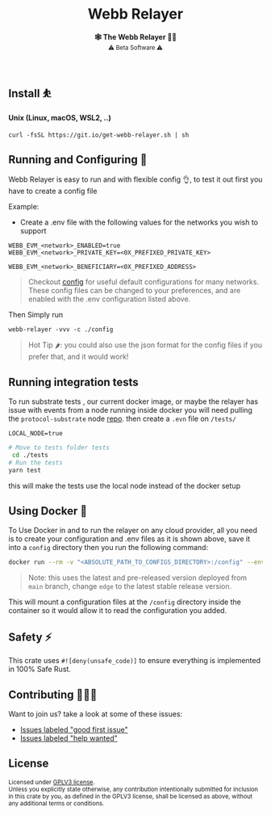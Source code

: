 <h1 align="center">Webb Relayer</h1>

<p align="center">
    <strong>🕸️  The Webb Relayer  🧑‍✈️</strong>
    <br />
    <sub> ⚠️ Beta Software ⚠️ </sub>
</p>

<br />

## Install ⛹️

#### Unix (Linux, macOS, WSL2, ..)

```
curl -fsSL https://git.io/get-webb-relayer.sh | sh
```

## Running and Configuring 🚀

Webb Relayer is easy to run and with flexible config 👌, to test it out first you have to create a config file

Example:

* Create a .env file with the following values for the networks you wish to support

```
WEBB_EVM_<network>_ENABLED=true
WEBB_EVM_<network>_PRIVATE_KEY=<0X_PREFIXED_PRIVATE_KEY>

WEBB_EVM_<network>_BENEFICIARY=<0X_PREFIXED_ADDRESS>

```

> Checkout [config](./config) for useful default configurations for many networks. These config files can be changed to your preferences, and are enabled with the .env configuration listed above.

Then Simply run

```
webb-relayer -vvv -c ./config
```

> Hot Tip 🌶️: you could also use the json format for the config files if you prefer that, and it would work!

## Running integration tests
To run substrate tests , our current docker image, or maybe the relayer has issue with events from a node running inside docker
you will need pulling the `protocol-substrate` node [repo](https://github.com/webb-tools/protocol-substrate).
then
create a `.evn` file on `/tests/`
```
LOCAL_NODE=true
```
```bash
# Move to tests folder tests
 cd ./tests
# Run the tests
yarn test
```
this will make the tests use the local node instead of the docker setup

## Using Docker 🐳

To Use Docker in and to run the relayer on any cloud provider, all you need is to create your configuration and .env files
as it is shown above, save it into a `config` directory then you run the following command:

```sh
docker run --rm -v "<ABSOLUTE_PATH_TO_CONFIGS_DIRECTORY>:/config" --env-file .env -p 9955:9955 ghcr.io/webb-tools/relayer:edge
```

> Note: this uses the latest and pre-released version deployed from `main` branch, change `edge` to the latest stable release version.

This will mount a configuration files at the `/config` directory inside the container so it would allow it to read the configuration you added.


## Safety ⚡

This crate uses `#![deny(unsafe_code)]` to ensure everything is implemented in
100% Safe Rust.

## Contributing 🧑‍🤝‍🧑

Want to join us? take a look at some of these issues:

- [Issues labeled "good first issue"][good-first-issue]
- [Issues labeled "help wanted"][help-wanted]

[good-first-issue]: https://github.com/webb-tools/relayer/labels/good%20first%20issue
[help-wanted]: https://github.com/webb-tools/relayer/labels/help%20wanted

## License

<sup>
Licensed under <a href="LICENSE">GPLV3 license</a>.
</sup>

<br/>

<sub>
Unless you explicitly state otherwise, any contribution intentionally submitted
for inclusion in this crate by you, as defined in the GPLV3 license, shall
be licensed as above, without any additional terms or conditions.
</sub>

